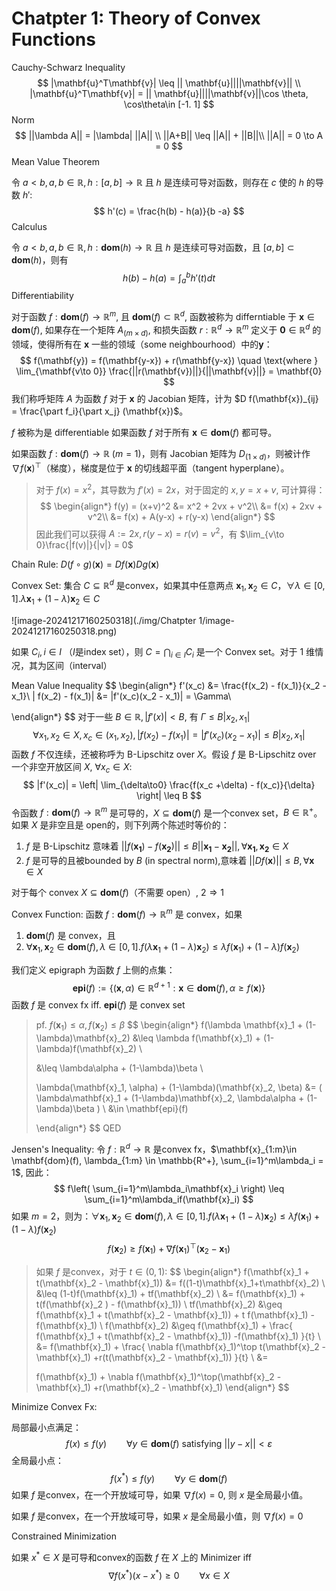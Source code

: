 # Chatpter 1: Theory of Convex Functions

Cauchy-Schwarz Inequality
$$
|\mathbf{u}^T\mathbf{v}| \leq || \mathbf{u}||||\mathbf{v}||
\\
|\mathbf{u}^T\mathbf{v}| = || \mathbf{u}||||\mathbf{v}||\cos \theta, \cos\theta\in [-1. 1]
$$
Norm
$$
||\lambda A|| = |\lambda| ||A|| \\
||A+B|| \leq ||A|| + ||B||\\
||A|| = 0 \to A = 0
$$
Mean Value Theorem

令 $a < b, a,b\in \mathbb{R}, h:[a, b]\to \mathbb{R}$ 且 $h$ 是连续可导对函数，则存在 $c$ 使的 $h$ 的导数 $h'$:
$$
h'(c) = \frac{h(b) - h(a)}{b -a}
$$
Calculus

令 $a < b, a,b\in \mathbb{R}, h:\mathbf{dom}(h)\to \mathbb{R}$ 且 $h$ 是连续可导对函数，且 $[a, b] \subset \mathbf{dom}(h)$，则有
$$
h(b)- h(a) = \int^b_a h'(t) dt
$$
Differentiability

对于函数 $f: \mathbf{dom}(f) \to \mathbb{R}^m$, 且 $\mathbf{dom}(f)\subset \mathbb{R}^d$, 函数被称为 differntiable 于 $\mathbf{x} \in \mathbf{dom}(f)$, 如果存在一个矩阵 $A_{(m\times d)}$,   和损失函数 $r : \mathbb{R}^d \to \mathbb{R}^m$ 定义于 $\mathbf{0} \in \mathbb{R}^d$ 的领域，使得所有在 $\mathbf{x}$ 一些的领域（some neighbourhood）中的$\mathbf{y}$：
$$
f(\mathbf{y}) = f(\mathbf{y-x}) + r(\mathbf{y-x}) \quad \text{where } \lim_{\mathbf{v\to 0}} \frac{||r(\mathbf{v})||}{||\mathbf{v}||} = \mathbf{0}
$$
我们称呼矩阵 $A$ 为函数 $f$ 对于 $\mathbf{x}$ 的 Jacobian 矩阵，计为 $D f(\mathbf{x})_{ij} = \frac{\part f_i}{\part x_j} (\mathbf{x})$。

$f$ 被称为是 differentiable 如果函数 $f$ 对于所有 $\mathbf{x} \in \mathbf{dom}(f)$  都可导。

如果函数 $f: \mathbf{dom}(f) \to \mathbb{R}$ ($m=1$)，则有 Jacobian 矩阵为 $D_{(1\times d)}$，则被计作 $\nabla f(\mathbf{x})^\top$（梯度），梯度是位于 $\mathbf{x}$ 的切线超平面（tangent hyperplane）。

> 对于 $f(x)=x^2$，其导数为 $f'(x) = 2x$，对于固定的 $x, y=x+v$, 可计算得：
> $$
> \begin{align*}
> f(y) = (x+v)^2 &= x^2 + 2vx + v^2\\
> &= f(x) + 2xv + v^2\\
> &= f(x) + A(y-x) + r(y-x)
> \end{align*}
> $$
> 因此我们可以获得 $A := 2x, r(y-x) = r(v) = v^2$，有 $\lim_{v\to 0}\frac{|f(v)|}{|v|} = 0$

Chain Rule: $D(f\circ g) (\mathbf{x})=Df(\mathbf{x})Dg(\mathbf{x})$

Convex Set: 集合 $C \subseteq \mathbb{R}^d$ 是convex，如果其中任意两点 $\mathbf{x}_1,\mathbf{x}_2 \in C$，$\forall \lambda\in[0, 1]. \lambda \mathbf{x}_1 + (1-\lambda)\mathbf{x}_2 \in C$

![image-20241217160250318](./img/Chatpter 1/image-20241217160250318.png)

如果 $C_i, i\in I$ （$I$是index set），则 $C = \bigcap_{i\in I} C_i$ 是一个 Convex set。对于 1 维情况，其为区间（interval）

Mean Value Inequality
$$
\begin{align*}
f'(x_c) &= \frac{f(x_2) - f(x_1)}{x_2 - x_1}\\
| f(x_2) - f(x_1)| &= |f'(x_c)(x_2 - x_1)| = \Gamma\\

\end{align*}
$$
对于一些 $B \in \mathbb{R}, |f'(x)| < B$, 有 $\Gamma \leq B|x_2, x_1|$
$$
\forall x_1, x_2 \in X, x_c\in (x_1, x_2),| f(x_2) - f(x_1)| = |f'(x_c)(x_2 - x_1)| \leq B|x_2, x_1|
$$
函数 $f$ 不仅连续，还被称呼为 B-Lipschitz over $X$。假设 $f$ 是 B-Lipschitz over 一个非空开放区间 $X$, $\forall x_c \in X$:
$$
|f'(x_c)| = \left|
\lim_{\delta\to0}  \frac{f(x_c +\delta) - f(x_c)}{\delta}
\right| \leq B
$$
令函数 $f: \mathbf{dom}(f) \to \mathbb{R}^m$ 是可导的，$X \subseteq \mathbf{dom}(f)$ 是一个convex set，$B\in \mathbb{R}^+$。如果 $X$ 是非空且是 open的，则下列两个陈述时等价的：

1. $f$ 是 B-Lipschitz 意味着 $||f(\mathbf{x_1}) - f(\mathbf{x_2})|| \leq B ||\mathbf{x_1} - \mathbf{x_2}||, \forall \mathbf{x_1}, \mathbf{x_2} \in X$
2. $f$ 是可导的且被bounded by $B$ (in spectral norm),意味着 $||Df(\mathbf{x})||\leq B, \forall \mathbf{x} \in X$

对于每个 convex $X \subseteq \mathbf{dom}(f)$（不需要 open）, $2 \Rightarrow 1$

Convex Function: 函数 $f: \mathbf{dom}(f) \to \mathbb{R}^m$ 是 convex，如果

1. $\mathbf{dom}(f)$ 是 convex，且
2. $\forall \mathbf{x}_1, \mathbf{x}_2 \in \mathbf{dom}(f), \lambda \in [0,1]. f(\lambda \mathbf{x}_1 + (1-\lambda)\mathbf{x}_2) \leq \lambda f(\mathbf{x}_1) + (1-\lambda)f(\mathbf{x}_2)$

我们定义 epigraph 为函数 $f$ 上侧的点集：
$$
\mathbf{epi}(f) := \{
(\mathbf{x}, \alpha) \in \mathbb{R}^{d+1} :
\mathbf{x}\in \mathbf{dom}(f),
\alpha\geq f(\mathbf{x})
\}
$$
函数 $f$ 是 convex fx iff. $\mathbf{epi}(f)$ 是 convex set

> pf. $f(\mathbf{x}_1)\leq \alpha, f(\mathbf{x}_2)\leq \beta$
> $$
> \begin{align*}
> f(\lambda \mathbf{x}_1 + (1-\lambda)\mathbf{x}_2)
> &\leq 
> \lambda f(\mathbf{x}_1) + (1-\lambda)f(\mathbf{x}_2)
> \\
> 
> &\leq \lambda\alpha + (1-\lambda)\beta
> \\
> 
> \lambda(\mathbf{x}_1, \alpha) + (1-\lambda)(\mathbf{x}_2, \beta)
> &= 
> (
> \lambda\mathbf{x}_1 + (1-\lambda)\mathbf{x}_2,
> \lambda\alpha + (1-\lambda)\beta
> )
> \\ &\in \mathbf{epi}(f)
> 
> \end{align*}
> $$
> QED

Jensen's Inequality: 令 $f: \mathbb{R}^d \to  \mathbb{R}$ 是convex fx，$\mathbf{x}_{1:m}\in \mathbf{dom}(f), \lambda_{1:m} \in \mathbb{R^+}, \sum_{i=1}^m\lambda_i = 1$, 因此：
$$
f\left(
\sum_{i=1}^m\lambda_i\mathbf{x}_i
\right)
\leq
\sum_{i=1}^m\lambda_if(\mathbf{x}_i)
$$
如果 $m=2$，则为：$\forall \mathbf{x}_1, \mathbf{x}_2 \in \mathbf{dom}(f), \lambda \in [0,1]. f(\lambda \mathbf{x}_1 + (1-\lambda)\mathbf{x}_2) \leq \lambda f(\mathbf{x}_1) + (1-\lambda)f(\mathbf{x}_2)$
$$
f(\mathbf{x}_2) \geq f(\mathbf{x}_1) + \nabla f(\mathbf{x}_1)^\top (\mathbf{x}_2 - \mathbf{x}_1)
$$

> 如果 $f$ 是convex，对于 $t\in (0,1)$:
> $$
> \begin{align*}
> f(\mathbf{x}_1 + t(\mathbf{x}_2 - \mathbf{x}_1))
> &= f((1-t)\mathbf{x}_1+t\mathbf{x}_2) 
> \\
> &\leq (1-t)f(\mathbf{x}_1) + tf(\mathbf{x}_2)
> \\
> &= f(\mathbf{x}_1) + t(f(\mathbf{x}_2 ) - f(\mathbf{x}_1))
> \\
> tf(\mathbf{x}_2) &\geq f(\mathbf{x}_1 + t(\mathbf{x}_2 - \mathbf{x}_1)) + t f(\mathbf{x}_1) - f(\mathbf{x}_1)
> \\
> f(\mathbf{x}_2) &\geq f(\mathbf{x}_1) + \frac{
> f(\mathbf{x}_1 + t(\mathbf{x}_2 - \mathbf{x}_1)) -f(\mathbf{x}_1)
> }{t}
> \\
> &= 
> f(\mathbf{x}_1) + \frac{
> \nabla f(\mathbf{x}_1)^\top t(\mathbf{x}_2 - \mathbf{x}_1) +r(t(\mathbf{x}_2 - \mathbf{x}_1))
> }{t}
> \\
> &= 
> 
> f(\mathbf{x}_1) + 
> \nabla f(\mathbf{x}_1)^\top(\mathbf{x}_2 - \mathbf{x}_1) +r(\mathbf{x}_2 - \mathbf{x}_1)
> \end{align*}
> $$
> 

Minimize Convex Fx:

局部最小点满足：
$$
f(x) \leq f(y)\qquad \forall y \in \mathbf{dom}(f) \text{ satisfying } ||y-x|| < \varepsilon
$$
全局最小点：
$$
f(x^*) \leq f(y)\qquad \forall y \in \mathbf{dom}(f)
$$
如果 $f$ 是convex，在一个开放域可导，如果 $\nabla f(x)=0$, 则 $x$ 是全局最小值。

如果 $f$ 是convex，在一个开放域可导，如果 $x$ 是全局最小值，则 $\nabla f(x)=0$

Constrained Minimization

如果 $x^* \in X$ 是可导和convex的函数 $f$ 在 $X$ 上的 Minimizer iff
$$
\nabla f(x^*)(x-x^*) \geq 0\qquad \forall x\in X
$$
